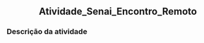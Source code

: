 <h2 align="center"> Atividade_Senai_Encontro_Remoto </h2>
  
 <h3> Descrição da atividade </h3>
 



